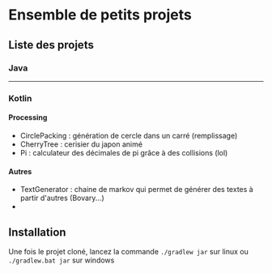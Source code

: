 # Ensemble de petits projets

## Liste des projets

### Java

---
### Kotlin
#### Processing

- CirclePacking : génération de cercle dans un carré (remplissage)
- CherryTree : cerisier du japon animé
- Pi : calculateur des décimales de pi grâce à des collisions (lol)

#### Autres
- TextGenerator : chaine de markov qui permet de générer des textes à partir d'autres (Bovary...)
- 


## Installation

Une fois le projet cloné, lancez la commande
`./gradlew jar` sur linux
ou ` ./gradlew.bat jar` sur windows
